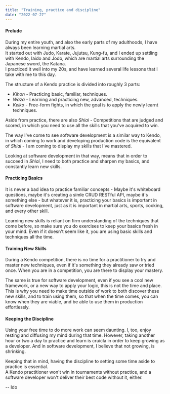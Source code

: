 ```yaml
---
title: "Training, practice and discipline"
date: "2022-07-27"
---
```

#### Prelude
During my entire youth, and also the early parts of my adulthoods, I have always been learning martial arts.  
It started out with Judo, Karate, Jujutsu, Kung-fu, and I ended up settling with Kendo, Iaido and Jodo, 
which are martial arts surrounding the Japanese sword, the Katana.  
I practiced it well into my 20s, and have learned several life lessons that I take with me to this day.

The structure of a Kendo practice is divided into roughly 3 parts:
* *Kihon* - Practicing basic, familiar, techniques.
* *Waza* - Learning and practicing new, advanced, techniques.
* *Keiko* - Free-form fights, in which the goal is to apply the newly learnt techniques.

Aside from practice, there are also *Shiai* - Competitions that are judged and scored, 
in which you need to use all the skills that you've acquired to win.

The way I've come to see software development is a similar way to Kendo, 
in which coming to work and developing production code is the equivalent of *Shiai* - 
I am coming to display my skills that I've mastered.

Looking at software development in that way, means that in order to succeed in *Shiai*, 
I need to both practice and sharpen my basics, and constantly learn new skills.

#### Practicing Basics
It is never a bad idea to practice familiar concepts - Maybe it's whiteboard questions, 
maybe it's creating a simle CRUD RESTful API, maybe it's something else - but whatever it is, 
practicing your basics is important in software development, just as it is important in martial 
arts, sports, cooking, and every other skill.

Learning new skills is reliant on firm understanding of the techniques that come before, so make 
sure you do exercises to keep your basics fresh in your mind. Even if it doesn't seem like it, 
you are using basic skills and techniques all the time.

#### Training New Skills
During a Kendo competition, there is no time for a practitioner to try and master new techniques, 
even if it's something they already saw or tried once. When you are in a competition, you are there 
to display your mastery.

The same is true for software development, even if you see a cool new framework, or a new way to 
apply your logic, this is not the time and place. This is why you need to make time outside of work 
to both discover these new skills, and to train using them, so that when the time comes, you can 
know when they are viable, and be able to use them in production effortlessly.

#### Keeping the Discipline
Using your free time to do more work can seem daunting. I, too, enjoy resting and diffusing my mind 
during that time. However, taking another hour or two a day to practice and learn is cruicla in order 
to keep growing as a developer. And in software development, I believe that not growing, is shrinking.

Keeping that in mind, having the discipline to setting some time aside to practice is essential.  
A Kendo practitioner won't win in tournaments without practice, and a software developer won't deliver 
their best code without it, either.

-- Ido

